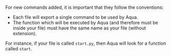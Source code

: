 For new commands added, it is important that they follow the conventions:
- Each file will export a single command to be used by Aqua.
- The function which will be executed by Aqua (and therefore must be inside
your file) must have the same name as your file (without extension).

For instance, if your file is called `start.py`, then Aqua will look for
a function called `start`.
